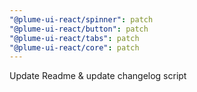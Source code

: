 ```yaml
---
"@plume-ui-react/spinner": patch
"@plume-ui-react/button": patch
"@plume-ui-react/tabs": patch
"@plume-ui-react/core": patch
---
```


Update Readme & update changelog script
